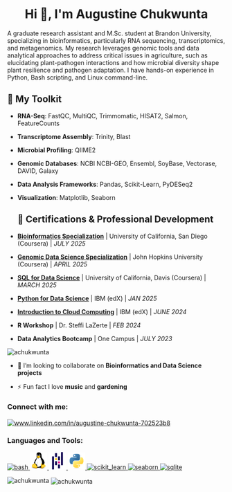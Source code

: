 <h1 align="center">Hi 👋, I'm Augustine Chukwunta</h1>
<p align="left">A graduate research assistant and M.Sc. student at Brandon University, specializing in bioinformatics, particularly RNA sequencing, transcriptomics, and metagenomics. My research leverages genomic tools and data analytical approaches to address critical issues in agriculture, such as elucidating plant-pathogen interactions and how microbial diversity shape plant resilience and pathogen adaptation. I have hands-on experience in Python, Bash scripting, and Linux command-line. 

## 🔧 My Toolkit

- **RNA-Seq**: FastQC, MultiQC, Trimmomatic, HISAT2, Salmon, FeatureCounts
- **Transcriptome Assembly**: Trinity, Blast
- **Microbial Profiling**: QIIME2
- **Genomic Databases**: NCBI NCBI-GEO, Ensembl, SoyBase, Vectorase, DAVID, Galaxy
- **Data Analysis Frameworks**: Pandas, Scikit-Learn, PyDESeq2
- **Visualization**: Matplotlib, Seaborn

  ## 📜 Certifications & Professional Development

- **[Bioinformatics Specialization](https://coursera.org/share/ddf22464a84e589b67339625baa78173)** | University of California, San Diego (Coursera) | *JULY 2025*
- **[Genomic Data Science Specialization](https://coursera.org/share/8a94952989d91672fc59f4baf507ed24)** | John Hopkins University (Coursera) | *APRIL 2025*
- **[SQL for Data Science](https://coursera.org/share/6caefac34239d0ed56290bd317183240)** | University of California, Davis (Coursera) | *MARCH 2025*
- **[Python for Data Science](https://courses.edx.org/certificates/7de508c8d7f04e55975a0dd15c1a638d)** | IBM (edX) | *JAN 2025*
- **[Introduction to Cloud Computing](https://courses.edx.org/certificates/163ea2740e7c4f208579e1ad973e3c9d)** | IBM (edX) | *JUNE 2024*
- **R Workshop** | Dr. Steffi LaZerte | *FEB 2024*
- **Data Analytics Bootcamp** | One Campus | *JULY 2023*



<p align="left"> <img src="https://komarev.com/ghpvc/?username=achukwunta&label=Profile%20views&color=0e75b6&style=flat" alt="achukwunta" /> </p>
  
- 👯 I’m looking to collaborate on **Bioinformatics and Data Science projects**

- ⚡ Fun fact I love **music** and **gardening**

<h3 align="left">Connect with me:</h3>
<p align="left">
<a href="https://linkedin.com/in/www.linkedin.com/in/augustine-chukwunta-702523b8" target="blank"><img align="center" src="https://raw.githubusercontent.com/rahuldkjain/github-profile-readme-generator/master/src/images/icons/Social/linked-in-alt.svg" alt="www.linkedin.com/in/augustine-chukwunta-702523b8" height="30" width="40" /></a>
</p>

<h3 align="left">Languages and Tools:</h3>
<p align="left"> <a href="https://www.gnu.org/software/bash/" target="_blank" rel="noreferrer"> <img src="https://www.vectorlogo.zone/logos/gnu_bash/gnu_bash-icon.svg" alt="bash" width="40" height="40"/> </a> <a href="https://www.linux.org/" target="_blank" rel="noreferrer"> <img src="https://raw.githubusercontent.com/devicons/devicon/master/icons/linux/linux-original.svg" alt="linux" width="40" height="40"/> </a> <a href="https://pandas.pydata.org/" target="_blank" rel="noreferrer"> <img src="https://raw.githubusercontent.com/devicons/devicon/2ae2a900d2f041da66e950e4d48052658d850630/icons/pandas/pandas-original.svg" alt="pandas" width="40" height="40"/> </a> <a href="https://www.python.org" target="_blank" rel="noreferrer"> <img src="https://raw.githubusercontent.com/devicons/devicon/master/icons/python/python-original.svg" alt="python" width="40" height="40"/> </a> <a href="https://scikit-learn.org/" target="_blank" rel="noreferrer"> <img src="https://upload.wikimedia.org/wikipedia/commons/0/05/Scikit_learn_logo_small.svg" alt="scikit_learn" width="40" height="40"/> </a> <a href="https://seaborn.pydata.org/" target="_blank" rel="noreferrer"> <img src="https://seaborn.pydata.org/_images/logo-mark-lightbg.svg" alt="seaborn" width="40" height="40"/> </a> <a href="https://www.sqlite.org/" target="_blank" rel="noreferrer"> <img src="https://www.vectorlogo.zone/logos/sqlite/sqlite-icon.svg" alt="sqlite" width="40" height="40"/> </a> </p>

<p><img align="left" src="https://github-readme-stats.vercel.app/api/top-langs?username=achukwunta&show_icons=true&locale=en&layout=compact" alt="achukwunta" /></p>

<p>&nbsp;<img align="center" src="https://github-readme-stats.vercel.app/api?username=achukwunta&show_icons=true&locale=en" alt="achukwunta" /></p>
